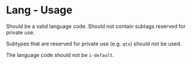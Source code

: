 # Lang - Usage

Should be a valid language code.
Should not contain subtags reserved for private use.

Subtypes that are reserved for private use (e.g. `qtx`) should not be used.

The language code should not be `i-default`.
